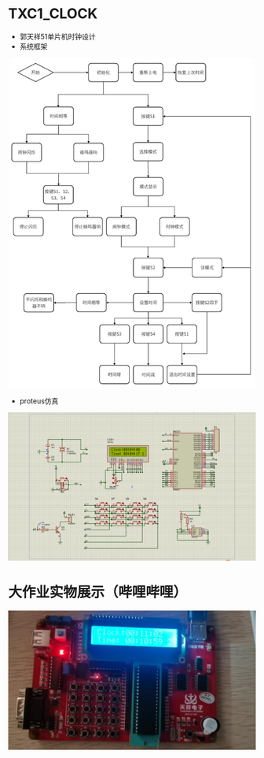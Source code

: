 # TXC1_CLOCK
- 郭天祥51单片机时钟设计
- 系统框架
<p align="center">
  <img src="https://github.com/LeonardoDiCaprio1/TXC1_CLOCK/blob/main/%E7%B3%BB%E7%BB%9F%E6%A1%86%E6%9E%B6.png"
    alt="Image description" width="500">
</p>

- proteus仿真
<p align="center">
  <img src="https://github.com/LeonardoDiCaprio1/TXC1_CLOCK/blob/main/results.png"
    alt="Image description" width="600">
</p>

# 大作业实物展示（哔哩哔哩）
<p align="center">
  <a href="https://www.bilibili.com/video/BV1Sa4y127hj/">
    <img src="https://github.com/LeonardoDiCaprio1/TXC1_CLOCK/blob/main/%E5%AE%9E%E7%89%A9.jpg"
      alt="Image description" width="800">
  </a>
</p>

